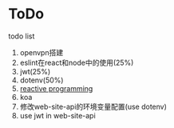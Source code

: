 # ToDo
todo list
1. openvpn搭建
2. eslint在react和node中的使用(25%)
4. jwt(25%)
6. dotenv(50%)
7. [reactive programming](http://blog.leapoahead.com/2016/03/02/introduction-to-reactive-programming/)
8. koa
9. 修改web-site-api的环境变量配置(use dotenv)
11. use jwt in web-site-api
